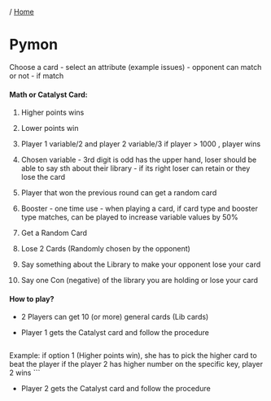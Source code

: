 / [Home](index.md)

# Pymon

Choose a card - select an attribute (example issues) - opponent can match or not - if match

#### Math or Catalyst Card:
  1. Higher points wins 
  
  2. Lower points win 
  
  3. Player 1 variable/2 and player 2 variable/3 if player > 1000 , player wins
  
  4. Chosen variable - 3rd digit is odd has the upper hand, loser should be able to say sth about their library 
    - if its right loser can retain or they lose the card
  
  5. Player that won the previous round can get a random card
  
  6. Booster - one time use - when playing a card, if card type and booster type matches, can be played to increase variable values by 50%

  07. Get a Random Card

  08. Lose 2 Cards (Randomly chosen by the opponent)

  09. Say something about the Library to make your opponent lose your card

  10. Say one Con (negative) of the library you are holding or lose your card



#### How to play?
 - 2 Players can get 10 (or more) general cards (Lib cards)

 - Player 1 gets the Catalyst card and follow the procedure
    ```
Example:
if option 1 (Higher points win), she has to pick the higher card to beat the player
if the player 2 has higher number on the specific key, player 2 wins
    ```

 - Player 2 gets the Catalyst card and follow the procedure

  